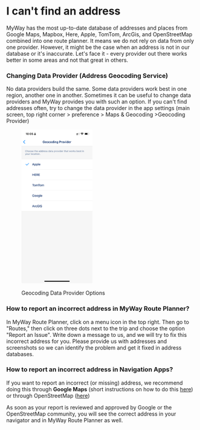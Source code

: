# I can't find an address

MyWay has the most up-to-date database of addresses and places from Google Maps, Mapbox, Here, Apple, TomTom, ArcGis, and OpenStreetMap combined into one route planner. It means we do not rely on data from only one provider. However, it might be the case when an address is not in our database or it's inaccurate. Let's face it - every provider out there works better in some areas and not that great in others.

### Changing Data Provider (Address Geocoding Service)

No data providers build the same. Some data providers work best in one region, another one in another. Sometimes it can be useful to change data providers and MyWay provides you with such an option. If you can't find addresses often, try to change the data provider in the app settings (main screen, top right corner > preference > Maps & Geocoding >Geocoding Provider)

<figure><img src=".gitbook/assets/Screenshot 2024-04-15 at 10.05.43.jpeg" alt="" width="188"><figcaption><p>Geocoding Data Provider Options</p></figcaption></figure>

### How to report an incorrect address in MyWay Route Planner?

In MyWay Route Planner, click on a menu icon in the top right. Then go to "Routes," then click on three dots next to the trip and choose the option "Report an Issue". Write down a message to us, and we will try to fix this incorrect address for you. Please provide us with addresses and screenshots so we can identify the problem and get it fixed in address databases.

### How to report an incorrect address in Navigation Apps?

If you want to report an incorrect (or missing) address, we recommend doing this through **Google Maps** (short instructions on how to do this [here](https://support.google.com/maps/answer/6194894?co=GENIE.Platform%3DDesktop\&hl=en\&oco=1)) or through OpenStreetMap ([here](https://www.openstreetmap.org/fixthemap))

As soon as your report is reviewed and approved by Google or the OpenStreetMap community, you will see the correct address in your navigator and in MyWay Route Planner as well.
